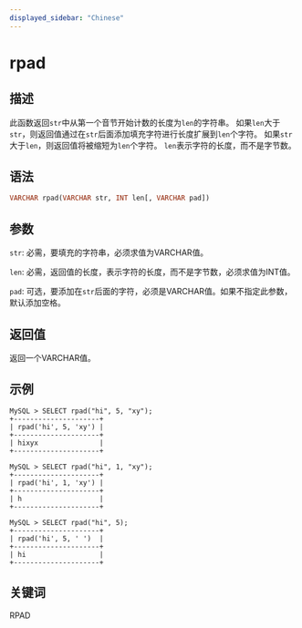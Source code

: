 ```yaml
---
displayed_sidebar: "Chinese"
---
```


# rpad

## 描述

此函数返回`str`中从第一个音节开始计数的长度为`len`的字符串。 如果`len`大于`str`，则返回值通过在`str`后面添加填充字符进行长度扩展到`len`个字符。 如果`str`大于`len`，则返回值将被缩短为`len`个字符。 `len`表示字符的长度，而不是字节数。

## 语法

```Haskell
VARCHAR rpad(VARCHAR str, INT len[, VARCHAR pad])
```

## 参数

`str`: 必需，要填充的字符串，必须求值为VARCHAR值。

`len`: 必需，返回值的长度，表示字符的长度，而不是字节数，必须求值为INT值。

`pad`: 可选，要添加在`str`后面的字符，必须是VARCHAR值。如果不指定此参数，默认添加空格。

## 返回值

返回一个VARCHAR值。

## 示例

```Plain Text
MySQL > SELECT rpad("hi", 5, "xy");
+---------------------+
| rpad('hi', 5, 'xy') |
+---------------------+
| hixyx               |
+---------------------+

MySQL > SELECT rpad("hi", 1, "xy");
+---------------------+
| rpad('hi', 1, 'xy') |
+---------------------+
| h                   |
+---------------------+

MySQL > SELECT rpad("hi", 5);
+---------------------+
| rpad('hi', 5, ' ')  |
+---------------------+
| hi                  |
+---------------------+
```

## 关键词

RPAD